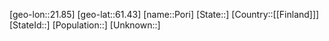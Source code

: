 ﻿---
location: [61.43,21.85]
type: City
tags:
- geo/City


SpocWebEntityId: 33463
isDeleted: false
confidential: public

---
[geo-lon::21.85]
[geo-lat::61.43]
[name::Pori]
[State::]
[Country::[[Finland]]]
[StateId::]
[Population::]
[Unknown::]

